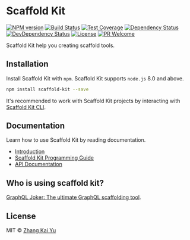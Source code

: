 Scaffold Kit
==============

[![NPM version][npm-image]][npm-url]
[![Build Status][travis-image]][travis-url]
[![Test Coverage][cov-image]][cov-url]
[![Dependency Status][daviddm-image]][daviddm-url]
[![DevDependency Status][daviddm-image-dev]][daviddm-url-dev]
[![License][license-image]][license-url]
[![PR Welcome][pr-image]][pr-url]

Scaffold Kit help you creating scaffold tools.

## Installation

Install Scaffold Kit with `npm`. Scaffold Kit supports `node.js` 8.0 and above.

```bash
npm install scaffold-kit --save
```

It's recommended to work with Scaffold Kit projects by interacting with
[Scaffold Kit CLI](https://github.com/zhangkaiyulw/scaffold-kit-cli).

## Documentation

Learn how to use Scaffold Kit by reading documentation.

* [Introduction](http://scaffold-kit.com/docs/introduction/)
* [Scaffold Kit Programming Guide](http://scaffold-kit.com/docs/start-a-new-project/)
* [API Documentation](http://scaffold-kit.com/docs/data-types/)

## Who is using scaffold kit?

[GraphQL Joker: The ultimate GraphQL scaffolding tool](https://github.com/zhangkaiyulw/graphql-joker/).

## License

MIT © [Zhang Kai Yu][license-url]

[npm-image]: https://img.shields.io/npm/v/scaffold-kit.svg?style=flat-square&color=ff69b4&logo=react
[npm-url]: https://npmjs.org/package/scaffold-kit
[travis-image]: https://img.shields.io/travis/zhangkaiyulw/scaffold-kit.svg?style=flat-square&color=blue&logo=travis
[travis-url]: https://travis-ci.org/zhangkaiyulw/scaffold-kit
[cov-image]: https://img.shields.io/codecov/c/github/zhangkaiyulw/scaffold-kit/master.svg?style=flat-square&logo=codecov
[cov-url]: https://codecov.io/gh/zhangkaiyulw/scaffold-kit
[daviddm-image]: https://img.shields.io/david/zhangkaiyulw/scaffold-kit.svg?style=flat-square
[daviddm-url]: https://david-dm.org/zhangkaiyulw/scaffold-kit
[daviddm-image-dev]: https://img.shields.io/david/dev/zhangkaiyulw/scaffold-kit.svg?style=flat-square
[daviddm-url-dev]: https://david-dm.org/zhangkaiyulw/scaffold-kit?type=dev
[license-image]: https://img.shields.io/github/license/zhangkaiyulw/scaffold-kit.svg?style=flat-square
[license-url]: https://github.com/zhangkaiyulw/scaffold-kit/blob/master/LICENSE
[pr-image]: https://img.shields.io/badge/PRs-welcome-brightgreen.svg?style=flat-square
[pr-url]: https://github.com/zhangkaiyulw/scaffold-kit/blob/master/CONTRIBUTING.md
